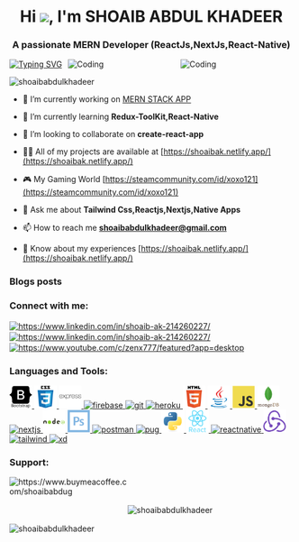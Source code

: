 <h1 align="center">Hi  <img src="https://raw.githubusercontent.com/MartinHeinz/MartinHeinz/master/wave.gif" width="30px">, I'm SHOAIB ABDUL KHADEER</h1>

<h3 align="center">A passionate MERN Developer (ReactJs,NextJs,React-Native)</h3>
<img align="right" alt="Coding" width="200" src="https://www.technotification.com/wp-content/uploads/2018/09/Offended-Seriously-Computer-Guy-Meme.gif">
<img align="right" alt="Coding" width="200" src="https://miro.medium.com/v2/resize:fit:1400/1*a-HMmQFQNC76zCZBZfFgJg.gif">



[![Typing SVG](https://readme-typing-svg.herokuapp.com?color=%2336BCF7&center=true&vCenter=true&width=600&lines=Hi+there+👋,+I+am+Shoaib+Welcome+to+My+Profile!;Over+1+year+of+programming+experience;Always+learning+new+things+;MERN+enthusiast)](https://git.io/typing-svg)

<p align="left"> <img src="https://komarev.com/ghpvc/?username=shoaibabdulkhadeer&label=Profile%20views&color=0e75b6&style=flat" alt="shoaibabdulkhadeer" /> </p>

<!-- <p align="left"> <a href="https://github.com/ryo-ma/github-profile-trophy"><img width="400" src="https://github-profile-trophy.vercel.app/?username=shoaibabdulkhadeer" alt="shoaibabdulkhadeer" /></a> </p> -->

- 🔭 I’m currently working on [MERN STACK APP](https://github.com/shoaibabdulkhadeer/ReactJS-TailwindCss-Portofolio-App)

- 🌱 I’m currently learning **Redux-ToolKit,React-Native**

- 👯 I’m looking to collaborate on **create-react-app**

- 👨‍💻 All of my projects are available at [https://shoaibak.netlify.app/](https://shoaibak.netlify.app/)

- 🎮 My Gaming World [https://steamcommunity.com/id/xoxo121](https://steamcommunity.com/id/xoxo121)

- 💬 Ask me about **Tailwind Css,Reactjs,Nextjs,Native Apps**

- 📫 How to reach me **shoaibabdulkhadeer@gmail.com**

- 📄 Know about my experiences [https://shoaibak.netlify.app/](https://shoaibak.netlify.app/)

### Blogs posts
<!-- BLOG-POST-LIST:START -->
<!-- BLOG-POST-LIST:END -->

<h3 align="left">Connect with me:</h3>
<p align="left">
<a href="https://linkedin.com/in/https://www.linkedin.com/in/shoaib-ak-214260227/" target="blank"><img align="center" src="https://raw.githubusercontent.com/rahuldkjain/github-profile-readme-generator/master/src/images/icons/Social/linked-in-alt.svg" alt="https://www.linkedin.com/in/shoaib-ak-214260227/" height="30" width="40" /></a>
<a href="https://fb.com/https://www.linkedin.com/in/shoaib-ak-214260227/" target="blank"><img align="center" src="https://raw.githubusercontent.com/rahuldkjain/github-profile-readme-generator/master/src/images/icons/Social/facebook.svg" alt="https://www.linkedin.com/in/shoaib-ak-214260227/" height="30" width="40" /></a>
<a href="https://www.youtube.com/channel/UCIbhSJikbfCefFCoz7YigNw" target="blank"><img align="center" src="https://raw.githubusercontent.com/rahuldkjain/github-profile-readme-generator/master/src/images/icons/Social/youtube.svg" alt="https://www.youtube.com/c/zenx777/featured?app=desktop" height="30" width="40" /></a>
</p>

<h3 align="left">Languages and Tools:</h3>
<p align="left"> <a href="https://getbootstrap.com" target="_blank" rel="noreferrer"> <img src="https://raw.githubusercontent.com/devicons/devicon/master/icons/bootstrap/bootstrap-plain-wordmark.svg" alt="bootstrap" width="40" height="40"/> </a> <a href="https://www.w3schools.com/css/" target="_blank" rel="noreferrer"> <img src="https://raw.githubusercontent.com/devicons/devicon/master/icons/css3/css3-original-wordmark.svg" alt="css3" width="40" height="40"/> </a> <a href="https://expressjs.com" target="_blank" rel="noreferrer"> <img src="https://raw.githubusercontent.com/devicons/devicon/master/icons/express/express-original-wordmark.svg" alt="express" width="40" height="40"/> </a> <a href="https://firebase.google.com/" target="_blank" rel="noreferrer"> <img src="https://www.vectorlogo.zone/logos/firebase/firebase-icon.svg" alt="firebase" width="40" height="40"/> </a> <a href="https://git-scm.com/" target="_blank" rel="noreferrer"> <img src="https://www.vectorlogo.zone/logos/git-scm/git-scm-icon.svg" alt="git" width="40" height="40"/> </a> <a href="https://heroku.com" target="_blank" rel="noreferrer"> <img src="https://www.vectorlogo.zone/logos/heroku/heroku-icon.svg" alt="heroku" width="40" height="40"/> </a> <a href="https://www.w3.org/html/" target="_blank" rel="noreferrer"> <img src="https://raw.githubusercontent.com/devicons/devicon/master/icons/html5/html5-original-wordmark.svg" alt="html5" width="40" height="40"/> </a> <a href="https://www.java.com" target="_blank" rel="noreferrer"> <img src="https://raw.githubusercontent.com/devicons/devicon/master/icons/java/java-original.svg" alt="java" width="40" height="40"/> </a> <a href="https://developer.mozilla.org/en-US/docs/Web/JavaScript" target="_blank" rel="noreferrer"> <img src="https://raw.githubusercontent.com/devicons/devicon/master/icons/javascript/javascript-original.svg" alt="javascript" width="40" height="40"/> </a> <a href="https://www.mongodb.com/" target="_blank" rel="noreferrer"> <img src="https://raw.githubusercontent.com/devicons/devicon/master/icons/mongodb/mongodb-original-wordmark.svg" alt="mongodb" width="40" height="40"/> </a> <a href="https://nextjs.org/" target="_blank" rel="noreferrer"> <img src="https://cdn.worldvectorlogo.com/logos/nextjs-2.svg" alt="nextjs" width="40" height="40"/> </a> <a href="https://nodejs.org" target="_blank" rel="noreferrer"> <img src="https://raw.githubusercontent.com/devicons/devicon/master/icons/nodejs/nodejs-original-wordmark.svg" alt="nodejs" width="40" height="40"/> </a> <a href="https://www.photoshop.com/en" target="_blank" rel="noreferrer"> <img src="https://raw.githubusercontent.com/devicons/devicon/master/icons/photoshop/photoshop-line.svg" alt="photoshop" width="40" height="40"/> </a> <a href="https://postman.com" target="_blank" rel="noreferrer"> <img src="https://www.vectorlogo.zone/logos/getpostman/getpostman-icon.svg" alt="postman" width="40" height="40"/> </a> <a href="https://pugjs.org" target="_blank" rel="noreferrer"> <img src="https://cdn.worldvectorlogo.com/logos/pug.svg" alt="pug" width="40" height="40"/> </a> <a href="https://www.python.org" target="_blank" rel="noreferrer"> <img src="https://raw.githubusercontent.com/devicons/devicon/master/icons/python/python-original.svg" alt="python" width="40" height="40"/> </a> <a href="https://reactjs.org/" target="_blank" rel="noreferrer"> <img src="https://raw.githubusercontent.com/devicons/devicon/master/icons/react/react-original-wordmark.svg" alt="react" width="40" height="40"/> </a> <a href="https://reactnative.dev/" target="_blank" rel="noreferrer"> <img src="https://reactnative.dev/img/header_logo.svg" alt="reactnative" width="40" height="40"/> </a> <a href="https://redux.js.org" target="_blank" rel="noreferrer"> <img src="https://raw.githubusercontent.com/devicons/devicon/master/icons/redux/redux-original.svg" alt="redux" width="40" height="40"/> </a> <a href="https://tailwindcss.com/" target="_blank" rel="noreferrer"> <img src="https://www.vectorlogo.zone/logos/tailwindcss/tailwindcss-icon.svg" alt="tailwind" width="40" height="40"/> </a> <a href="https://www.adobe.com/products/xd.html" target="_blank" rel="noreferrer"> <img src="https://cdn.worldvectorlogo.com/logos/adobe-xd.svg" alt="xd" width="40" height="40"/> </a> </p>

<h3 align="left">Support:</h3>
<p><a href="https://www.buymeacoffee.com/https://www.buymeacoffee.com/shoaibabdug"> <img align="left" src="https://cdn.buymeacoffee.com/buttons/v2/default-yellow.png" height="50" width="210" alt="https://www.buymeacoffee.com/shoaibabdug" /></a></p><br><br>

<p><img align="center" src="https://github-readme-stats.vercel.app/api/top-langs?username=shoaibabdulkhadeer&show_icons=true&locale=en&layout=compact" alt="shoaibabdulkhadeer" /></p>

<!-- <p>&nbsp;<img align="center" src="https://github-readme-stats.vercel.app/api?username=shoaibabdulkhadeer&show_icons=true&locale=en" alt="shoaibabdulkhadeer" /></p>
 -->
<p><img align="center" src="https://github-readme-streak-stats.herokuapp.com/?user=shoaibabdulkhadeer&" alt="shoaibabdulkhadeer" /></p>
